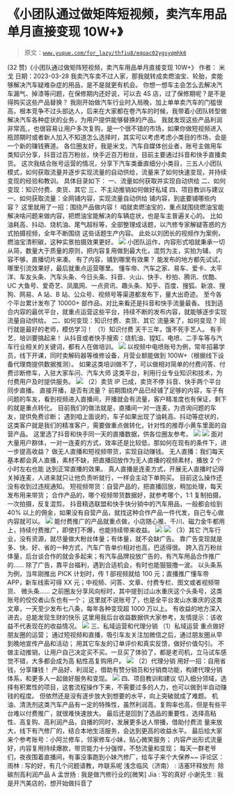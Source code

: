 # 《小团队通过做矩阵短视频，卖汽车用品单月直接变现 10W+》

> 原文：[`www.yuque.com/for_lazy/thfiu8/eqoac02ygsyqmhk6`](https://www.yuque.com/for_lazy/thfiu8/eqoac02ygsyqmhk6)

<ne-h2 id="62d2b90a" data-lake-id="62d2b90a"><ne-heading-ext><ne-heading-anchor></ne-heading-anchor><ne-heading-fold></ne-heading-fold></ne-heading-ext><ne-heading-content><ne-text id="u559ff3fd">(32 赞)《小团队通过做矩阵短视频，卖汽车用品单月直接变现 10W+》</ne-text></ne-heading-content></ne-h2> <ne-p id="u7f778e3c" data-lake-id="u7f778e3c"><ne-text id="u5e98a7f6">作者： 米戈</ne-text></ne-p> <ne-p id="u2ce8b70d" data-lake-id="u2ce8b70d"><ne-text id="u623701b2">日期：2023-03-28</ne-text></ne-p> <ne-p id="u9ba8db8a" data-lake-id="u9ba8db8a"><ne-text id="u284b0814">我卖汽车卖不过人家，那我就转成卖燃油宝、轮胎，卖能够解决汽车疑难杂症的用品，是不是就更有机会。</ne-text></ne-p> <ne-p id="udd627410" data-lake-id="udd627410"><ne-text id="u8cb87e2b">你想一想车主会怎么去解决汽车漏气、掉漆等问题，在保修期内还好说，可以去 4S 店，过了保修期呢？是不是得购买这些产品替换？</ne-text></ne-p> <ne-p id="uf3ccbda0" data-lake-id="uf3ccbda0"><ne-text id="u1569be6a">我刚开始做汽车行业时入局晚，加上单单卖汽车的门槛很高，根本竞争不过头部达人，后来在大家都在卷汽车的时候，我带着小团队转型做解决汽车各种症状的业务，为用户提供能够替换的产品。</ne-text></ne-p> <ne-p id="uce989d57" data-lake-id="uce989d57"><ne-text id="u3ad406e8">我就发现这些产品利润非常高,，也很容易让用户多次复购，是一个很不错的市场，如果你做短视频进入瓶颈期时或者新人加入不知道怎么选择时，其实可以考虑考虑小类目的市场，会是一个新的赚钱赛道。</ne-text></ne-p> <ne-p id="uc64cbcab" data-lake-id="uc64cbcab"><ne-text id="u2148d876">各位圈友好，我是米戈，汽车自媒体创业者，账号主做用车类知识分享，抖音过百万粉丝，快手近百万粉丝，目前主要通过抖音和快手直播卖货。</ne-text></ne-p> <ne-p id="u4e929dd1" data-lake-id="u4e929dd1"><ne-text id="ud57e7f69">这次我结合账号运营的情况，分享下汽车类垂直细分小类目，三五人小团队模式，如何获取流量并逐步实现流量的自动供给，流量来了如何快速变现，并持续变现的经验和教训。</ne-text></ne-p> <ne-p id="u354eb59c" data-lake-id="u354eb59c"><ne-text id="ue6284fd4">具体目录如下：</ne-text></ne-p> <ne-p id="uf524cfc9" data-lake-id="uf524cfc9"><ne-text id="u8415c780">一、流量如何获取并实现自动供给</ne-text></ne-p> <ne-p id="u59ef1c54" data-lake-id="u59ef1c54"><ne-text id="u2175c697">二、如何变现：知识付费、卖货、其它</ne-text></ne-p> <ne-p id="u459da106" data-lake-id="u459da106"><ne-text id="u9f1dc7af">三、不主动推销如何做好私域</ne-text></ne-p> <ne-p id="u5bc42628" data-lake-id="u5bc42628"><ne-text id="u5c408f16">四、项目教训与建议</ne-text></ne-p> <ne-h1 id="614a3723" data-lake-id="614a3723"><ne-heading-ext><ne-heading-anchor></ne-heading-anchor><ne-heading-fold></ne-heading-fold></ne-heading-ext><ne-heading-content><ne-text id="ue3f2a446">一、如何获取流量：全网铺内容，实现流量自动供给</ne-text></ne-heading-content></ne-h1> <ne-p id="u107b2b9d" data-lake-id="u107b2b9d"><ne-text id="ubd07c6eb" ne-bold="true">铺内容，到底要铺哪些内容？</ne-text></ne-p> <ne-p id="u1f5a1108" data-lake-id="u1f5a1108"><ne-text id="u5860facc">这里就用了一招：</ne-text><ne-text id="u7a33d08f" ne-bold="true">围绕产品做内容！</ne-text></ne-p> <ne-p id="u72596ff0" data-lake-id="u72596ff0"><ne-text id="u1baf4698">咱就卖燃油宝的，重点就围绕燃油宝能解决啥问题来做内容，把燃油宝能解决的车辆症状，也是车主普遍关心的。</ne-text></ne-p> <ne-p id="uf3d38c4b" data-lake-id="uf3d38c4b"><ne-text id="u2c215962">比如油耗高、抖动、烧机油、尾气超标等，全部整理成话题，以汽修专家解疑答惑的方式拍摄视频，全年不断围绕</ne-text></ne-p> <ne-p id="ubf77c3be" data-lake-id="ubf77c3be"><ne-text id="u11ec455a">这些话题生产内容。</ne-text></ne-p> <ne-p id="u3dd3fc2a" data-lake-id="u3dd3fc2a"><ne-text id="uf266ea47">此处以刘团长的视频作为案例，燃油宝清积碳，这种实景拍摄效果更好。</ne-text></ne-p> <ne-p id="u37383eee" data-lake-id="u37383eee"><ne-card data-card-name="image" data-card-type="inline" id="rwdBd" data-event-boundary="card">![](img/d034b9a5f4558f721ac91e7c796ce02b.png)  <ne-p id="u0fa247c4" data-lake-id="u0fa247c4"><ne-text id="u04f2dded">小团队运作，内容形式咱就秉承一切从简，数量大于质量的原则，把内容复用做到最大化，混剪为主，实拍为辅，</ne-text></ne-p> <ne-p id="uc9b6a693" data-lake-id="uc9b6a693"><ne-text id="u3c15f825">内容不够，直播切片来凑。</ne-text></ne-p> <ne-p id="uce62ca22" data-lake-id="uce62ca22"><ne-text id="u0c5d08a0" ne-bold="true">有了内容，铺到哪里有效果？</ne-text></ne-p> <ne-p id="u006bc21c" data-lake-id="u006bc21c"><ne-text id="ud5b0d5fe">能发布的地方都先试试，哪里引流效果好，最后就重点运营哪里。</ne-text></ne-p> <ne-p id="u5b4af531" data-lake-id="u5b4af531"><ne-text id="u47d89a0b">懂车帝、汽车之家、易车、爱卡、太平洋、车友头条、汽车头条、今日头条、抖音、火山、快手、秒拍、腾讯、优酷、UC 大鱼号、爱奇艺、凤凰网、一点资讯、趣头条、知乎、百度、搜狐、新浪、搜狗、网易、A 站、B 站、公众号、视频号等渠道都发布下，量大出奇迹。</ne-text></ne-p> <ne-p id="uaabd4926" data-lake-id="uaabd4926"><ne-text id="u02b4fda4">至今各个平台累计发布了 10000+ 部作品，对比来看还是</ne-text><ne-text id="ue5ff71b1" ne-bold="true">抖音和快手流量最香。</ne-text></ne-p> <ne-p id="u0ff9dca9" data-lake-id="u0ff9dca9"><ne-text id="u8a605aab">找到适合内容的最优平台</ne-text><ne-text id="u2824f2ff" ne-bold="true">，</ne-text><ne-text id="u948d9e5d">就重点运营这些平台，持续不断的发布内容，就能够逐步实现流量自动供给。</ne-text></ne-p> <ne-h1 id="18872446" data-lake-id="18872446"><ne-heading-ext><ne-heading-anchor></ne-heading-anchor><ne-heading-fold></ne-heading-fold></ne-heading-ext><ne-heading-content><ne-text id="u5a9a4a8e">二、如何变现：知识付费、卖货、其它</ne-text></ne-heading-content></ne-h1> <ne-p id="u259bf644" data-lake-id="u259bf644"><ne-text id="u66beb7f6">流量来了，如何变现？</ne-text></ne-p> <ne-p id="u28154367" data-lake-id="u28154367"><ne-text id="ucb77171b" ne-bold="true">同行就是最好的老师</ne-text><ne-text id="ua91c6659">，模仿学习！</ne-text></ne-p> <ne-h2 id="46783323" data-lake-id="46783323"><ne-heading-ext><ne-heading-anchor></ne-heading-anchor><ne-heading-fold></ne-heading-fold></ne-heading-ext><ne-heading-content><ne-text id="uef72cc35">（1）知识付费</ne-text></ne-heading-content></ne-h2> <ne-p id="u4bf6e213" data-lake-id="u4bf6e213"><ne-text id="uc0c618d0">天干三年，饿不死手艺人。</ne-text></ne-p> <ne-p id="ue36b1712" data-lake-id="ue36b1712"><ne-text id="uf2a5d23b">有手艺，培训要搞起来！</ne-text></ne-p> <ne-p id="u4c537d8a" data-lake-id="u4c537d8a"><ne-text id="ud3c4abdd">从抖音或者快手搜索：烧机油、镗缸、电喷、二手车等与汽车行业相关的关键词，都有人在做培训。</ne-text></ne-p> <ne-p id="u70843a31" data-lake-id="u70843a31"><ne-card data-card-name="image" data-card-type="inline" id="I9qVW" data-event-boundary="card">![](img/7945544559d970c58b019d375d30b517.png)  <ne-p id="u33f6e768" data-lake-id="u33f6e768"><ne-text id="u26bbeb47">以视频中电喷账号为例，常年招募学员，线下开课，同时卖解码器等维修设备，月营业额能做到 100W+（根据线下设备代理商提供数据推测）。</ne-text></ne-p> <ne-p id="u247c5825" data-lake-id="u247c5825"><ne-text id="u9fc32a75">如果这类培训做不了，可以做相对简单的付费问答、付费诊断修车，入驻</ne-text><ne-text id="ub8da8710" ne-bold="true" ne-italic="true">大家车问、汽车大师</ne-text> <ne-text id="u56e9c3ff">这类平台，利用行业专业知识和技术，为付费用户及时提供服务。</ne-text></ne-p> <ne-p id="u9d48e71f" data-lake-id="u9d48e71f"><ne-card data-card-name="image" data-card-type="inline" id="y1kun" data-event-boundary="card">![](img/55c9d1cb3d579f730b438cd5c3357e7c.png)  <ne-h2 id="04f00db3" data-lake-id="04f00db3"><ne-heading-ext><ne-heading-anchor></ne-heading-anchor><ne-heading-fold></ne-heading-fold></ne-heading-ext><ne-heading-content><ne-text id="ua762a185">（2）卖货</ne-text></ne-heading-content></ne-h2> <ne-p id="u86f26616" data-lake-id="u86f26616"><ne-text id="u122453ce">IP 已成，卖货不停~~</ne-text></ne-p> <ne-p id="uc62e750f" data-lake-id="uc62e750f"><ne-text id="uc72c6229" ne-bold="true">抖音、快手两个平台同步直播。</ne-text></ne-p> <ne-p id="u2a742437" data-lake-id="u2a742437"><ne-text id="u6976d295">直接开播，是否有流量？</ne-text></ne-p> <ne-p id="u74a23684" data-lake-id="u74a23684"><ne-text id="ufb0326ad">前期围绕产品已经铺了足够的内容，车子有问题的车友，看到视频进入直播间，开播就会有流量，客户精准度也有保证，剩下的就是重点转化。</ne-text></ne-p> <ne-p id="u59e081de" data-lake-id="u59e081de"><ne-text id="ub98c415b">目前我们的做法就是，直播间一对一连麦，为咨询问题的车友，提供免费诊断；</ne-text></ne-p> <ne-p id="u22427b82" data-lake-id="u22427b82"><ne-text id="ua9f28f62">遇到咱上面说的，车子如果出现了油耗高、抖动等症状的，这类客户就是我们的精准客户，需要做重点做转化，针对性的推荐小黄车里面的自营产品。</ne-text></ne-p> <ne-p id="u8f05a93c" data-lake-id="u8f05a93c"><ne-text id="u5d6b2f19">这里选了抖音和快手同一天的直播数据，供各位圈友参考。</ne-text></ne-p> <ne-p id="u3318b532" data-lake-id="u3318b532"><ne-card data-card-name="image" data-card-type="inline" id="g5ugl" data-event-boundary="card">![](img/766776f064d59add81c5387d491978ae.png)  <ne-p id="u396d2fd5" data-lake-id="u396d2fd5"><ne-card data-card-name="image" data-card-type="inline" id="NV762" data-event-boundary="card">![](img/5f3d73f148319993ab499c5f926bea33.png)  <ne-p id="u73bce8dd" data-lake-id="u73bce8dd"><ne-text id="u0a629ec9">面对大量用户群体，一对一连麦的方式，效率还是比较低，那如何在现有的条件下，进一步提高收益？</ne-text></ne-p> <ne-p id="uc42a28de" data-lake-id="uc42a28de"><ne-text id="u3e3418f0" ne-bold="true">做无人直播和短视频带货，实现自动赚钱</ne-text><ne-text id="u69b8e5c3">。</ne-text></ne-p> <ne-p id="ucf8d79d6" data-lake-id="ucf8d79d6"><ne-text id="u2865cb12" ne-bold="true">无人直播：</ne-text><ne-text id="u70afd34a">我们每天基本都会真人直播，素材不缺，把直播回放作为无人直播的视频素材，播放 2 个小时左右也能</ne-text></ne-p> <ne-p id="uf0c7d2ae" data-lake-id="uf0c7d2ae"><ne-text id="ud45e2140">达到正常直播的效果。</ne-text></ne-p> <ne-p id="u7a477831" data-lake-id="u7a477831"><ne-text id="u2502e0ff">真人直播是连麦方式，开展无人直播时记得关掉连麦，人进来就只让他负责听就行，一样会主动下单购买。</ne-text></ne-p> <ne-p id="u37e95ee3" data-lake-id="u37e95ee3"><ne-text id="u656c93e9">目前这么操作还没有收到过违规通知。</ne-text></ne-p> <ne-p id="ua4c5b299" data-lake-id="ua4c5b299"><ne-text id="u53b559af" ne-bold="true">短视频带货：</ne-text><ne-text id="u6450359a">自营产品的，把直播回放，稍加处理，每天发布用来带货；</ne-text></ne-p> <ne-p id="u9ede309e" data-lake-id="u9ede309e"><ne-text id="u17203e92">合作产品的，哪个视频带货数据好，就参考哪个，1:1 复制拍摄，一次拍摄，反复混剪。</ne-text></ne-p> <ne-p id="u5cf6fd94" data-lake-id="u5cf6fd94"><ne-text id="ua51ec3eb">抖音精选联盟和快手快分销中的汽车用品，一般都会给到 40% 以上的佣金，如果没有自营产品，就找这种合作产品一件代发，自己专心做内容就可以。</ne-text></ne-p> <ne-p id="u085ac63c" data-lake-id="u085ac63c"><ne-card data-card-name="image" data-card-type="inline" id="w9qTU" data-event-boundary="card">![](img/9b41c5e33231caddfd3189a602c44651.png)  <ne-p id="ufd9b94de" data-lake-id="ufd9b94de"><ne-text id="udd115a77">能付费推广的产品就重点做，小店随心推、千川、磁力金牛都用上，持续付费推广，即使打不爆，也能持续带来收益。</ne-text></ne-p> <ne-p id="uc20c6e7d" data-lake-id="uc20c6e7d"><ne-card data-card-name="image" data-card-type="inline" id="XrnUl" data-event-boundary="card">![](img/afaa3e6350cf847ff0f89c068973904b.png)  <ne-p id="ud0736497" data-lake-id="ud0736497"><ne-card data-card-name="image" data-card-type="inline" id="EFYVN" data-event-boundary="card">![](img/88b05045958bf17f6fa829d9d5fbb648.png)  <ne-h2 id="5cb85a1a" data-lake-id="5cb85a1a"><ne-heading-ext><ne-heading-anchor></ne-heading-anchor><ne-heading-fold></ne-heading-fold></ne-heading-ext><ne-heading-content><ne-text id="ub66860a4">（3）其它</ne-text></ne-heading-content></ne-h2> <ne-p id="ua53b2571" data-lake-id="ua53b2571"><ne-text id="u6d9ac0b7">汽车行业，没有资源，就尽量做大粉丝体量；有体量，就不会缺广告。</ne-text></ne-p> <ne-p id="ucfc482a5" data-lake-id="ucfc482a5"><ne-text id="u1cdaec01">靠广告变现就是多、快、好、省的一种方式，汽车广告单价相对也高，巴适得很。</ne-text></ne-p> <ne-p id="u221e54f7" data-lake-id="u221e54f7"><ne-text id="uc362881d">跨入百万粉丝体量，后台谈合作的就会多起来；有汽车品牌投放广告的，有汽车用品合作推广的......</ne-text></ne-p> <ne-p id="u8f293aff" data-lake-id="u8f293aff"><ne-text id="u510dd587">除了广告，靠平台福利，遇到合适机会，有时也能狠狠撸一波。</ne-text></ne-p> <ne-p id="uad982e59" data-lake-id="uad982e59"><ne-text id="u675f1407">以头条系为例，当年刚推出 PICK 计划时，传 1 部视频就给 100 元；直播推广懂车帝 APP，新车线索可得 XX 元；中视频、问答、文章、付费专栏、图文或者视频带货、</ne-text></ne-p> <ne-p id="ubf6277d6" data-lake-id="ubf6277d6"><ne-text id="uacf683da">微头条......</ne-text></ne-p> <ne-p id="ubc1f7eba" data-lake-id="ubc1f7eba"><ne-text id="ueb82310f">之前圈友分享风向标时，其中提到过山水重庆这个头条号，这类账号的佼佼者山东也有一个；</ne-text></ne-p> <ne-p id="ue9e04470" data-lake-id="ue9e04470"><ne-text id="u173e6dda">这里就不说账号了，也是全平台发山水重庆的这类文章，一天至少发布七八条，每年各种变现超 1000 万以上。</ne-text></ne-p> <ne-p id="u08165a52" data-lake-id="u08165a52"><ne-text id="u0f76d944">有收益的地方深入进去，总能发现生财的快乐~~</ne-text></ne-p> <ne-p id="u0393411a" data-lake-id="u0393411a"><ne-text id="u41c56b7c">这里用我后台收益数据供大家参考，友情提示：该收益不代表现在的收益情况。</ne-text></ne-p> <ne-p id="u6b2756c9" data-lake-id="u6b2756c9"><ne-card data-card-name="image" data-card-type="inline" id="JnwkL" data-event-boundary="card">![](img/f11bbfd8a61fb2089e4bba5e7f59fe19.png)  <ne-h1 id="91ad8931" data-lake-id="91ad8931"><ne-heading-ext><ne-heading-anchor></ne-heading-anchor><ne-heading-fold></ne-heading-fold></ne-heading-ext><ne-heading-content><ne-text id="ucb6903be">三、私域运营和代理分销</ne-text></ne-heading-content></ne-h1> <ne-h2 id="1c245853" data-lake-id="1c245853"><ne-heading-ext><ne-heading-anchor></ne-heading-anchor><ne-heading-fold></ne-heading-fold></ne-heading-ext><ne-heading-content><ne-text id="u3154494c">（1）私域运营</ne-text></ne-heading-content></ne-h2> <ne-p id="u7e9f975e" data-lake-id="u7e9f975e"><ne-text id="u3ac290d8" ne-bold="true">重点做好朋友圈的运营；</ne-text></ne-p> <ne-p id="u8cb730ad" data-lake-id="u8cb730ad"><ne-text id="u1a615dd2">通过短视频和直播，吸引车友关注加微信之后，通过朋友圈从早到晚地宣传产品和活动；</ne-text></ne-p> <ne-p id="uc727d8b4" data-lake-id="uc727d8b4"><ne-text id="u213a3929">用其它车友的订单评价和真实反馈，做好价值勾引。</ne-text></ne-p> <ne-p id="u002ccf36" data-lake-id="u002ccf36"><ne-text id="u1571a02d">不做主动推销，让用户自己决定买不买。一旦买了体验了，都是老司机，立马试车感觉不错，大多都会成为高</ne-text></ne-p> <ne-p id="uda4706ba" data-lake-id="uda4706ba"><ne-text id="u9252a92a">粘性高复购用户。</ne-text></ne-p> <ne-p id="ucf15c89f" data-lake-id="ucf15c89f"><ne-card data-card-name="image" data-card-type="inline" id="aZ5do" data-event-boundary="card">![](img/51bd0b01a5c94ceac80bc373acb398f6.png)  <ne-h2 id="e3e6c115" data-lake-id="e3e6c115"><ne-heading-ext><ne-heading-anchor></ne-heading-anchor><ne-heading-fold></ne-heading-fold></ne-heading-ext><ne-heading-content><ne-text id="uefc10a64">（2）代理分销</ne-text></ne-heading-content></ne-h2> <ne-p id="u582f0a5a" data-lake-id="u582f0a5a"><ne-text id="u8772f9fe" ne-bold="true">用好一招：自用省钱，分享赚钱！</ne-text></ne-p> <ne-p id="u887effd6" data-lake-id="u887effd6"><ne-text id="ucafce32c">产品好、利润足，借助有赞分销员和分销商功能，构建代理分销体系，和更多人一起做好服务和变现。</ne-text></ne-p> <ne-p id="u54e017ab" data-lake-id="u54e017ab"><ne-card data-card-name="image" data-card-type="inline" id="QNH3w" data-event-boundary="card">![](img/2e49dba531653ff1f2fd9bc5395353fe.png)  <ne-h1 id="f741e3da" data-lake-id="f741e3da"><ne-heading-ext><ne-heading-anchor></ne-heading-anchor><ne-heading-fold></ne-heading-fold></ne-heading-ext><ne-heading-content><ne-text id="u89d26649">四、项目教训和建议</ne-text></ne-heading-content></ne-h1> <ne-p id="u55138300" data-lake-id="u55138300"><ne-text id="u37dbd96e">切入细分领域，选择有积累性的项目，这套流程操作下来，不需要过多的人力，也可以做到半自动赚钱的程度。</ne-text></ne-p> <ne-p id="u54578782" data-lake-id="u54578782"><ne-text id="uc27157a8">但依然还是没有逐步放大到想要的水平，向上突破就成了难题。</ne-text></ne-p> <ne-p id="uf6458241" data-lake-id="uf6458241"><ne-text id="u1b7e74f2">机油、清洗剂这类汽车产品有一定的特殊性，虽然利润高，复购率也高，但是有些平台难以付费推广，就很难快速放大。</ne-text></ne-p> <ne-p id="u993c3c86" data-lake-id="u993c3c86"><ne-text id="uf2fad33b">最后还是回到了选品的重要性，选择高粘性、高复购、高利润产品，自播的同时，发展更多达人带播，借助付费流</ne-text></ne-p> <ne-p id="ue87df65b" data-lake-id="ue87df65b"><ne-text id="ua571dc7e">量来放大，线下有汽修厂的，结合本地生活服务，会达到更高的收益水平。</ne-text></ne-p> <ne-p id="uc4579f2b" data-lake-id="uc4579f2b"><ne-text id="u44c0968e">最后给大家来个参考账号：小阿兰修车，邻家修车小妹，贴心微笑服务；</ne-text></ne-p> <ne-p id="u54fa2c4e" data-lake-id="u54fa2c4e"><ne-text id="u4084a406">内容产出形式流量好，内容复用持续爆款，带货能力十分强悍，不愁流量和变现；</ne-text></ne-p> <ne-p id="u32cee730" data-lake-id="u32cee730"><ne-text id="u1d9e8017">每天一群老爷们，夜夜围着直播间，有事没事跑到小妹汽修厂，给车子来个大保养~~</ne-text></ne-p> <ne-hole id="u99d64888" data-lake-id="u99d64888"><ne-card data-card-name="hr" data-card-type="block" id="ITWMx" data-event-boundary="card"><ne-p id="ufe2d60d9" data-lake-id="ufe2d60d9"><ne-text id="u4df15ee9">评论区：</ne-text></ne-p> <ne-p id="u594a71eb" data-lake-id="u594a71eb"><ne-text id="u7ddf47f1">雨林 : 写的好，有几个问题请教，咋联系呢</ne-text> <ne-text id="u2557cde5">浅念临风（济南） : 活塞环释放剂  除碳剂高利润产品</ne-text> <ne-text id="u17a072cf">A 孟世扬 : 我是做汽修行业的[微笑]</ne-text> <ne-text id="u9401bc1e">Jia : 写的真好</ne-text> <ne-text id="ub286adb3">小谢先生 : 我是开汽美店的，想开始做抖音了</ne-text></ne-p></ne-card></ne-hole></ne-card></ne-p></ne-card></ne-p></ne-card></ne-p></ne-card></ne-p></ne-card></ne-p></ne-card></ne-p></ne-card></ne-p></ne-card></ne-p></ne-card></ne-p></ne-card></ne-p></ne-card></ne-p>